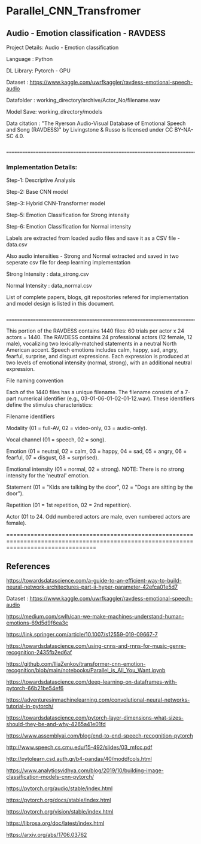 # Parallel_CNN_Transfromer

## Audio - Emotion classification - RAVDESS

Project Details: Audio - Emotion classification

Language : Python

DL Library: Pytorch - GPU

Dataset : https://www.kaggle.com/uwrfkaggler/ravdess-emotional-speech-audio

Datafolder : working_directory/archive/Actor_No/filename.wav

Model Save: working_directory/models

Data citation : "The Ryerson Audio-Visual Database of Emotional Speech and Song (RAVDESS)" by Livingstone & Russo is licensed under CC BY-NA-SC 4.0.


                        =========================================================================================================
                        
### Implementation Details:

Step-1: Descriptive Analysis

Step-2: Base CNN model

Step-3: Hybrid CNN-Transformer model

Step-5: Emotion Classification for Strong intensity

Step-6: Emotion Classification for Normal intensity


Labels are extracted from loaded audio files and save it as a CSV file - data.csv

Also audio intensities - Strong and Normal extracted and saved in two seperate csv file for deep learning implementation

Strong Intensity : data_strong.csv

Normal Intensity : data_normal.csv

List of complete papers, blogs, git repositories refered for implementation and model design is listed in this document.
                        
                        ====================================================================================================
                        
                        
This portion of the RAVDESS contains 1440 files: 60 trials per actor x 24 actors = 1440. The RAVDESS contains 24 professional actors (12 female, 12 male), vocalizing two lexically-matched statements in a neutral North American accent. Speech emotions includes calm, happy, sad, angry, fearful, surprise, and disgust expressions. Each expression is produced at two levels of emotional intensity (normal, strong), with an additional neutral expression.

File naming convention

Each of the 1440 files has a unique filename. The filename consists of a 7-part numerical identifier (e.g., 03-01-06-01-02-01-12.wav). These identifiers define the stimulus characteristics:

Filename identifiers

Modality (01 = full-AV, 02 = video-only, 03 = audio-only).

Vocal channel (01 = speech, 02 = song).

Emotion (01 = neutral, 02 = calm, 03 = happy, 04 = sad, 05 = angry, 06 = fearful, 07 = disgust, 08 = surprised).

Emotional intensity (01 = normal, 02 = strong). NOTE: There is no strong intensity for the 'neutral' emotion.

Statement (01 = "Kids are talking by the door", 02 = "Dogs are sitting by the door").

Repetition (01 = 1st repetition, 02 = 2nd repetition).

Actor (01 to 24. Odd numbered actors are male, even numbered actors are female).


======================================================================================================================================

## References 

https://towardsdatascience.com/a-guide-to-an-efficient-way-to-build-neural-network-architectures-part-ii-hyper-parameter-42efca01e5d7

Dataset : https://www.kaggle.com/uwrfkaggler/ravdess-emotional-speech-audio

https://medium.com/swlh/can-we-make-machines-understand-human-emotions-69d5d9f6ea3c

https://link.springer.com/article/10.1007/s12559-019-09667-7

https://towardsdatascience.com/using-cnns-and-rnns-for-music-genre-recognition-2435fb2ed6af

https://github.com/IliaZenkov/transformer-cnn-emotion-recognition/blob/main/notebooks/Parallel_is_All_You_Want.ipynb

https://towardsdatascience.com/deep-learning-on-dataframes-with-pytorch-66b21be54ef6

https://adventuresinmachinelearning.com/convolutional-neural-networks-tutorial-in-pytorch/

https://towardsdatascience.com/pytorch-layer-dimensions-what-sizes-should-they-be-and-why-4265a41e01fd

https://www.assemblyai.com/blog/end-to-end-speech-recognition-pytorch

http://www.speech.cs.cmu.edu/15-492/slides/03_mfcc.pdf

http://pytolearn.csd.auth.gr/b4-pandas/40/moddfcols.html

https://www.analyticsvidhya.com/blog/2019/10/building-image-classification-models-cnn-pytorch/

https://pytorch.org/audio/stable/index.html

https://pytorch.org/docs/stable/index.html

https://pytorch.org/vision/stable/index.html

https://librosa.org/doc/latest/index.html

https://arxiv.org/abs/1706.03762

